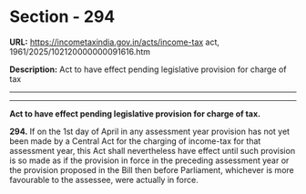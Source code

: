 # Section - 294

**URL:** https://incometaxindia.gov.in/acts/income-tax act, 1961/2025/102120000000091616.htm

**Description:** Act to have effect pending legislative provision for charge of tax

---

****

**Act to have effect pending legislative provision for charge of tax.**

**294.** If on the 1st day of April in any assessment year provision has not yet been made by a Central Act for the charging of income-tax for that assessment year, this Act shall nevertheless have effect until such provision is so made as if the provision in force in the preceding assessment year or the provision proposed in the Bill then before Parliament, whichever is more favourable to the assessee, were actually in force.